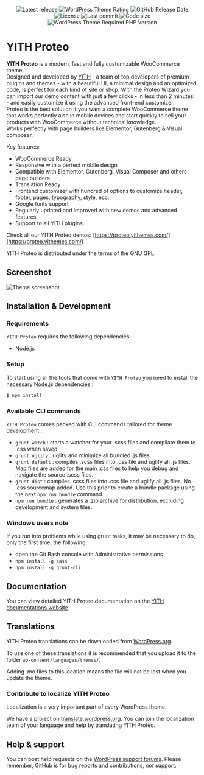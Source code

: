 <p align="center">
  <img src="https://img.shields.io/github/v/release/yithemes/yith-proteo?label=stable&logo=wordpress" alt="Latest release">
  <img alt="WordPress Theme Rating" src="https://img.shields.io/wordpress/theme/stars/yith-proteo?logo=wordpress">
  <img alt="GitHub Release Date" src="https://img.shields.io/github/release-date/yithemes/yith-proteo?color=%231283c3&logo=wordpress">
  <img src="https://img.shields.io/github/license/yithemes/yith-proteo" alt="License">
  <img src="https://img.shields.io/github/last-commit/yithemes/yith-proteo" alt="Last commit">
  <img src="https://img.shields.io/github/languages/code-size/yithemes/yith-proteo" alt="Code size">
  <img alt="WordPress Theme Required PHP Version" src="https://img.shields.io/wordpress/theme/required-php/yith-proteo?label=PHP">
</p>


YITH Proteo
===

**YITH Proteo** is a modern, fast and fully customizable WooCommerce theme.  
Designed and developed by [YITH](https://yithemes.com/) - a team of top developers of premium plugins and themes -  with a beautiful UI, a minimal design and an optimized code, is perfect for each kind of site or shop.
With the Proteo Wizard you can import our demo content with just a few clicks - in less than 2 minutes! -  and easily customize it using the advanced front-end customizer.  
Proteo is the best solution if you want a complete WooCommerce theme that works perfectly also in mobile devices and start quickly to sell your products with WooCommerce without technical knowledge.  
Works perfectly with page builders like Elementor, Gutenberg & Visual composer.   

Key features: 
- WooCommerce Ready 
- Responsive with a perfect mobile design 
- Compatible with Elementor, Gutenberg, Visual Composer and others page builders 
- Translation Ready 
- Frontend customizer with hundred of options to customize header, footer, pages, typography, style, ecc.  
- Google fonts support 
- Regularly updated and improved with new demos and advanced features 
- Support to all YITH plugins.  

Check all our YITH Proteo demos: [https://proteo.yithemes.com/](https://proteo.yithemes.com/)  

YITH Proteo is distributed under the terms of the GNU GPL.

Screenshot
---------------

![Theme screenshot](https://proteo.yithemes.com/wp-content/uploads/2020/09/group-6.jpg)

Installation & Development
---------------

### Requirements

`YITH Proteo` requires the following dependencies:

- [Node.js](https://nodejs.org/)

### Setup

To start using all the tools that come with `YITH Proteo`  you need to install the necessary Node.js dependencies :

```sh
$ npm install
```


### Available CLI commands

`YITH Proteo` comes packed with CLI commands tailored for theme development :

- `grunt watch` : starts a watcher for your .scss files and compilate them to .css when saved.
- `grunt uglify` : uglify and minimize all bundled .js files.
- `grunt default` : compiles .scss files into .css file and uglify all .js files. Map files are added for the main .css files to help you debug and navigate the source .scss files.
- `grunt dist` : compiles .scss files into .css file and uglify all .js files. No .css sourcemap added. Use this prior to create a bundle package using the next `npm run bundle` command.
- `npm run bundle` : generates a .zip archive for distribution, excluding development and system files.

### Windows users note

If you run into problems while using grunt tasks, it may be necessary to do, only the first time, the following:

- open the Git Bash console with Administrative permissions
- `npm install -g sass`
- `npm install -g grunt-cli`

Documentation
-------------

You can view detailed YITH Proteo documentation on the [YITH documentations website](https://docs.yithemes.com/yith-proteo/).

Translations
--------------

YITH Proteo translations can be downloaded from [WordPress.org](https://translate.wordpress.org/projects/wp-themes/yith-proteo).

To use one of these translations it is recommended that you upload it to the folder `wp-content/languages/themes/`. 

Adding .mo files to this location means the file will not be lost when you update the theme.

### Contribute to localize YITH Proteo

Localization is a very important part of every WordPress theme.  

We have a project on [translate.wordpress.org](https://translate.wordpress.org/projects/wp-themes/yith-proteo). You can join the localization team of your language and help by translating YITH Proteo.

Help & support
---------------

You can post help requests on the [WordPress support forums](https://wordpress.org/support/theme/yith-proteo/). Please remember, GitHub is for bug reports and contributions, _not_ support.

